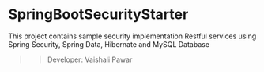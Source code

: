 # SpringBootSecurityStarter
This project contains sample security implementation Restful services using Spring Security, Spring Data, Hibernate and MySQL Database

>> Developer: Vaishali Pawar 
